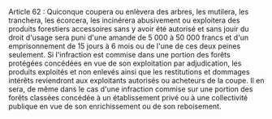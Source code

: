 Article 62 : Quiconque coupera ou enlèvera des arbres, les mutilera,
les tranchera, les écorcera, les incinérera abusivement ou exploitera
des produits forestiers accessoires sans y avoir été autorisé et sans
jouir du droit d'usage sera puni d'une amande de 5 000 à 50 000 francs
et d'un emprisonnement de 15 jours à 6 mois ou de l'une de ces deux
peines seulement.
Si l'infraction est commise dans une portion des forêts protégées
concédées en vue de son exploitation par adjudication, les produits
exploités et non enlevés ainsi que les restitutions et dommages intérêts
reviendront aux exploitants autorisés ou acheteurs de la coupe.
Il en sera, de même dans le cas d'une infraction commise sur une portion
des forêts classées concédée à un établissement privé ou à une
collectivité publique en vue de son enrichissement ou de son
reboisement.